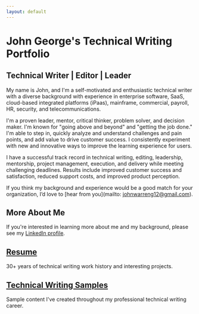 ```yaml
---
layout: default
---
```

# John George's Technical Writing Portfolio
## Technical Writer | Editor | Leader

My name is John, and I'm a self-motivated and enthusiastic technical writer with a diverse background with experience in enterprise software, SaaS, cloud-based integrated platforms (iPaas), mainframe, commercial, payroll, HR, security, and telecommunications.

I'm a proven leader, mentor, critical thinker, problem solver, and decision maker. I'm known for "going above and beyond" and "getting the job done." I'm able to step in, quickly analyze and understand challenges and pain points, and add value to drive customer success. I consistently experiment with new and innovative ways to improve the learning experience for users.

I have a successful track record in technical writing, editing, leadership, mentorship, project management, execution, and delivery while meeting challenging deadlines. Results include improved customer success and satisfaction, reduced support costs, and improved product perception.

If you think my background and experience would be a good match for your organization, I’d love to [hear from you](mailto: johnwarreng12@gmail.com).

## More About Me

If you're interested in learning more about me and my background, please see my <a href="https://www.linkedin.com/in/john-w-george/" target="_blank">LinkedIn profile</a>.

## [Resume](docs/john_george_resume.pdf)
30+ years of technical writing work history and interesting projects.

## [Technical Writing Samples](docs/writing_samples.md)
Sample content I've created throughout my professional technical writing career. 



